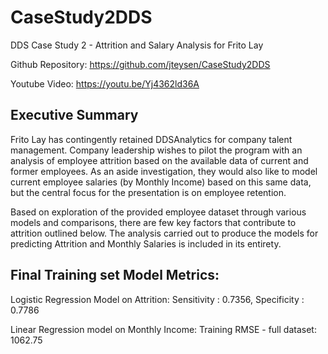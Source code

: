 # CaseStudy2DDS
DDS Case Study 2 - Attrition and Salary Analysis for Frito Lay

Github Repository: https://github.com/jteysen/CaseStudy2DDS

Youtube Video: https://youtu.be/Yj4362ld36A

## Executive Summary

Frito Lay has contingently retained DDSAnalytics for company talent management. Company leadership wishes to pilot the program with an analysis of employee attrition based on the available data of current and former employees. As an aside investigation, they would also like to model current employee salaries (by Monthly Income) based on this same data, but the central focus for the presentation is on employee retention. 

Based on exploration of the provided employee dataset through various models and comparisons, there are few key factors that contribute to attrition outlined below. The analysis carried out to produce the models for predicting Attrition and Monthly Salaries is included in its entirety.

## Final Training set Model Metrics:

Logistic Regression Model on Attrition:  Sensitivity : 0.7356, Specificity : 0.7786

Linear Regression model on Monthly Income: Training RMSE - full dataset: 1062.75
